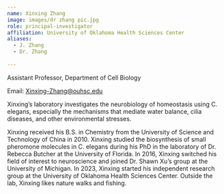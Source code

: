 ```yaml
---
name: Xinxing Zhang
image: images/dr zhang pic.jpg
role: principal-investigator
affiliation: University of Oklahoma Health Sciences Center
aliases:
  - J. Zhang
  - Dr. Zhang 
 
---
```


Assistant Professor, Department of Cell Biology

Email: Xinxing-Zhang@ouhsc.edu

Xinxing’s laboratory investigates the neurobiology of homeostasis using C. elegans, especially the mechanisms that mediate water balance, cilia diseases, and other environmental stresses.
 
Xinxing received his B.S. in Chemistry from the University of Science and Technology of China in 2010. Xinxing studied the biosynthesis of small pheromone molecules in C. elegans during his PhD in the laboratory of Dr. Rebecca Butcher at the University of Florida. In 2016, Xinxing switched his field of interest to neuroscience and joined Dr. Shawn Xu’s group at the University of Michigan. In 2023, Xinxing started his independent research group at the University of Oklahoma Health Sciences Center. Outside the lab, Xinxing likes nature walks and fishing.
